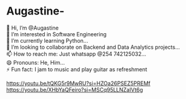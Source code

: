 # Augastine-
👋 Hi, I’m @Augastine <br>
👀 I’m interested in Software Engineering <br>
🌱 I’m currently learning Python...<br>
💞️ I’m looking to collaborate on Backend and Data Analytics projects...<br>
📫 How to reach me: Just whatsapp @254 742125032...<br>
😄 Pronouns: He, Him...<br>
⚡ Fun fact:  I jam to music and play guitar as refreshment<br>

https://youtu.be/tQKG5r9MwRU?si=HZOa26PSEZ5PREMf <br>
https://youtu.be/XHbYaQFeiro?si=MSCq95LLNZaIVt6g <br>
